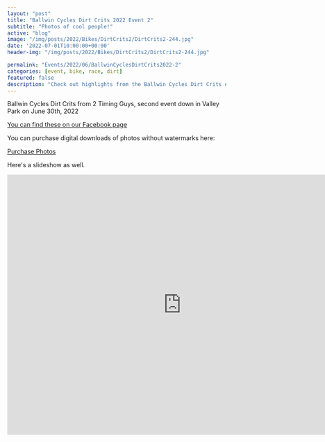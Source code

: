```yaml
---
layout: "post"
title: "Ballwin Cycles Dirt Crits 2022 Event 2"
subtitle: "Photos of cool people!"
active: "blog"
image: "/img/posts/2022/Bikes/DirtCrits2/DirtCrits2-244.jpg"
date: '2022-07-01T10:00:00+00:00'
header-img: "/img/posts/2022/Bikes/DirtCrits2/DirtCrits2-244.jpg"

permalink: "Events/2022/06/BallwinCyclesDirtCrits2022-2"
categories: [event, bike, race, dirt]
featured: false
description: "Check out highlights from the Ballwin Cycles Dirt Crits event on June 30, 2022. Purchase watermark-free photos and view the slideshow."
---
```

Ballwin Cycles Dirt Crits from 2 Timing Guys, second event down in Valley Park on June 30th, 2022

[You can find these on our Facebook page](https://www.facebook.com/media/set/?set=a.2656612074472302&type=3)

You can purchase digital downloads of photos without watermarks here:

[Purchase Photos](https://photos.rainbowmarks.com/2022/Bikes/2022-Ballwin-Cycles-Dirt-Crits/June-30-2022)

Here's a slideshow as well.
<iframe src="https://photos.rainbowmarks.com/frame/slideshow?key=QSd8Xq&speed=3&transition=fade&autoStart=1&captions=0&navigation=0&playButton=0&randomize=0&transitionSpeed=2" width="800" height="600" frameborder="no" scrolling="no"></iframe>
